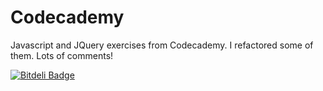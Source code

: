 # Codecademy

Javascript and JQuery exercises from Codecademy.
I refactored some of them. Lots of comments!


[![Bitdeli Badge](https://d2weczhvl823v0.cloudfront.net/ajuchem/codecademy/trend.png)](https://bitdeli.com/free "Bitdeli Badge")

